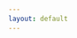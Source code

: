 ```yaml
---
layout: default
---
```

<div style="display:none" id="invert">
<img style="position:absolute;top:12px;left:23px;display: block;margin:0 auto;" src="assets/img/pd3a_invert.png">
<p align=left style="font-size:300%;position:absolute;top:12px;left:23px;">
Ṣ̸͆̓͜T̶̺̏͝Ớ̸̠̬P̴̛̝͓̋ ̸̱̻̑͂I̴̩̙͐͋T̴̯́.̸̥͊͘ ̵̟̺̂ <br>
̶̛̤͓͝S̴̨̮̅̊T̷̳̓̐O̴̠̿͝P̴̗͎̿ ̴̢̏̚R̴͓̍͝E̷̝̺̿͛F̵͓̈́Ȓ̵̖͑E̸̺͒̃S̸̢̈̽͜H̵̝͆͠I̶̡̔N̴̟͙̿G̵͈̬̈́ ̴̘̹̃M̵͉͈̚Ȇ̷͙͌.̸̎ͅ ̷̟̥̀<br>
̷̰̠̾͘S̸̰̓T̵͓͗O̴͇͙̐̆P̸̨̈̔ ̴̟̓̍Ȋ̷̻̓T̴̢̼͠ ̶͓̹̓͐P̷̰̙̓L̷̜̉Ë̵͈̯́́Ą̵͒S̶͖͇͘Ẹ̷̭͑.̷͖̈ͅ
</p>
<p align=left style="font-size:300%;position:relative;top:12px;left:23px;">
Ṣ̸͆̓͜T̶̺̏͝Ớ̸̠̬P̴̛̝͓̋ ̸̱̻̑͂I̴̩̙͐͋T̴̯́.̸̥͊͘ ̵̟̺̂ <br>
̶̛̤͓͝S̴̨̮̅̊T̷̳̓̐O̴̠̿͝P̴̗͎̿ ̴̢̏̚R̴͓̍͝E̷̝̺̿͛F̵͓̈́Ȓ̵̖͑E̸̺͒̃S̸̢̈̽͜H̵̝͆͠I̶̡̔N̴̟͙̿G̵͈̬̈́ ̴̘̹̃M̵͉͈̚Ȇ̷͙͌.̸̎ͅ ̷̟̥̀<br>
̷̰̠̾͘S̸̰̓T̵͓͗O̴͇͙̐̆P̸̨̈̔ ̴̟̓̍Ȋ̷̻̓T̴̢̼͠ ̶͓̹̓͐P̷̰̙̓L̷̜̉Ë̵͈̯́́Ą̵͒S̶͖͇͘Ẹ̷̭͑.̷͖̈ͅ
</p>
<p align=right style="font-size:300%;position:relative;bottom:36px;left:190px;">
Ṣ̸͆̓͜T̶̺̏͝Ớ̸̠̬P̴̛̝͓̋ ̸̱̻̑͂I̴̩̙͐͋T̴̯́.̸̥͊͘ ̵̟̺̂ <br>
̶̛̤͓͝S̴̨̮̅̊T̷̳̓̐O̴̠̿͝P̴̗͎̿ ̴̢̏̚R̴͓̍͝E̷̝̺̿͛F̵͓̈́Ȓ̵̖͑E̸̺͒̃S̸̢̈̽͜H̵̝͆͠I̶̡̔N̴̟͙̿G̵͈̬̈́ ̴̘̹̃M̵͉͈̚Ȇ̷͙͌.̸̎ͅ ̷̟̥̀<br>
̷̰̠̾͘S̸̰̓T̵͓͗O̴͇͙̐̆P̸̨̈̔ ̴̟̓̍Ȋ̷̻̓T̴̢̼͠ ̶͓̹̓͐P̷̰̙̓L̷̜̉Ë̵͈̯́́Ą̵͒S̶͖͇͘Ẹ̷̭͑.̷͖̈ͅ
</p>
<p align=center style="font-size:300%;position:relative;top:122px;right:232px;">
Ṣ̸͆̓͜T̶̺̏͝Ớ̸̠̬P̴̛̝͓̋ ̸̱̻̑͂I̴̩̙͐͋T̴̯́.̸̥͊͘ ̵̟̺̂ <br>
̶̛̤͓͝S̴̨̮̅̊T̷̳̓̐O̴̠̿͝P̴̗͎̿ ̴̢̏̚R̴͓̍͝E̷̝̺̿͛F̵͓̈́Ȓ̵̖͑E̸̺͒̃S̸̢̈̽͜H̵̝͆͠I̶̡̔N̴̟͙̿G̵͈̬̈́ ̴̘̹̃M̵͉͈̚Ȇ̷͙͌.̸̎ͅ ̷̟̥̀<br>
̷̰̠̾͘S̸̰̓T̵͓͗O̴͇͙̐̆P̸̨̈̔ ̴̟̓̍Ȋ̷̻̓T̴̢̼͠ ̶͓̹̓͐P̷̰̙̓L̷̜̉Ë̵͈̯́́Ą̵͒S̶͖͇͘Ẹ̷̭͑.̷͖̈ͅ
</p>
</div>

<p align=center style="display:none" id=normal>
<img src="assets/img/pluckyducks2.png">
Yes, this image was AI generated.<br>
No, refreshing the page won't regenerate another one. This one is a static asset. Duh.
</p>

